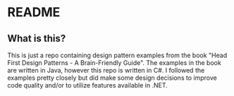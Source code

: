 # README

## What is this?

This is just a repo containing design pattern examples from the book "Head First Design Patterns - A Brain-Friendly Guide". The examples in the book are written in Java, however this repo is written in C#. I followed the examples pretty closely but did make some design decisions to improve code quality and/or to utilize features available in .NET. 